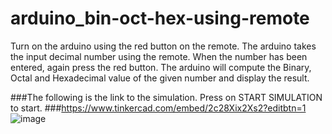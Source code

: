# arduino_bin-oct-hex-using-remote

Turn on the arduino using the red button on the remote. 
The arduino takes the input decimal number using the remote.
When the number has been entered, again press the red button.
The arduino will compute the Binary, Octal and Hexadecimal value of the given number and display the result.


###The following is the link to the simulation. Press on START SIMULATION to start.
###https://www.tinkercad.com/embed/2c28Xix2Xs2?editbtn=1
![image](https://user-images.githubusercontent.com/80505366/135116398-51c9e270-8cc5-4b6b-abe9-de6f594c1e38.png)
 

